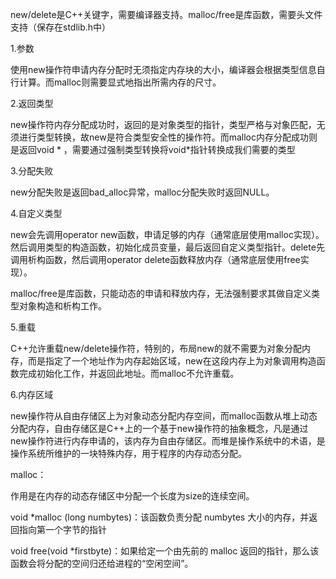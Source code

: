 new/delete是C++关键字，需要编译器支持。malloc/free是库函数，需要头文件支持（保存在stdlib.h中）

1.参数

使用new操作符申请内存分配时无须指定内存块的大小，编译器会根据类型信息自行计算。而malloc则需要显式地指出所需内存的尺寸。

2.返回类型

new操作符内存分配成功时，返回的是对象类型的指针，类型严格与对象匹配，无须进行类型转换，故new是符合类型安全性的操作符。而malloc内存分配成功则是返回void * ，需要通过强制类型转换将void*指针转换成我们需要的类型

3.分配失败

new分配失败是返回bad_alloc异常，malloc分配失败时返回NULL。

4.自定义类型

new会先调用operator new函数，申请足够的内存（通常底层使用malloc实现）。然后调用类型的构造函数，初始化成员变量，最后返回自定义类型指针。delete先调用析构函数，然后调用operator delete函数释放内存（通常底层使用free实现）。

malloc/free是库函数，只能动态的申请和释放内存，无法强制要求其做自定义类型对象构造和析构工作。

5.重载

C++允许重载new/delete操作符，特别的，布局new的就不需要为对象分配内存，而是指定了一个地址作为内存起始区域，new在这段内存上为对象调用构造函数完成初始化工作，并返回此地址。而malloc不允许重载。

6.内存区域

new操作符从自由存储区上为对象动态分配内存空间，而malloc函数从堆上动态分配内存，自由存储区是C++上的一个基于new操作符的抽象概念，凡是通过new操作符进行内存申请的，该内存为自由存储区。而堆是操作系统中的术语，是操作系统所维护的一块特殊内存，用于程序的内存动态分配。

malloc：

作用是在内存的动态存储区中分配一个长度为size的连续空间。

void *malloc (long numbytes)：该函数负责分配 numbytes 大小的内存，并返回指向第一个字节的指针

void free(void *firstbyte)：如果给定一个由先前的 malloc 返回的指针，那么该函数会将分配的空间归还给进程的“空闲空间”。